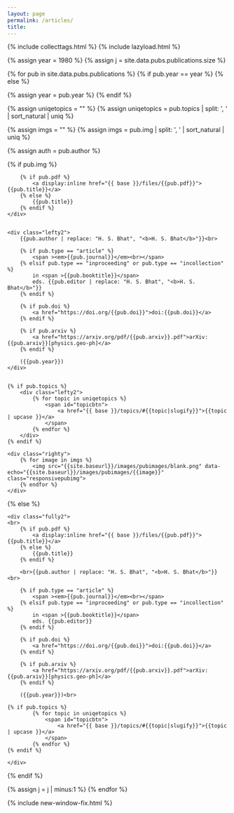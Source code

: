 ```yaml
---
layout: page
permalink: /articles/
title: 
---
```


{% include collecttags.html %}
{% include lazyload.html %}

{% assign year = 1980 %}
{% assign j = site.data.pubs.publications.size %}

{% for pub in site.data.pubs.publications %}
{% if pub.year == year %} 
{% else %} 

{% assign year = pub.year %}
{% endif %} 

{% assign uniqetopics = "" %}
{% assign uniqetopics = pub.topics | split: ', ' | sort_natural | uniq %} 

{% assign imgs = "" %}
{% assign imgs = pub.img | split: ', ' | sort_natural | uniq %} 

{% assign auth = pub.author %}

<div class="group">
{% if pub.img %}
    <div class="lefty">
 		
		{% if pub.pdf %}
			<a display:inline href="{{ base }}/files/{{pub.pdf}}">{{pub.title}}</a>
		{% else %} 
			{{pub.title}}
		{% endif %}
	</div>	

		
	<div class="lefty2">
		{{pub.author | replace: "H. S. Bhat", "<b>H. S. Bhat</b>"}}<br>
		
		{% if pub.type == "article" %}
			<span ><em>{{pub.journal}}</em><br></span>
		{% elsif pub.type == "inproceeding" or pub.type == "incollection" %}
			in <span >{{pub.booktitle}}</span>
			eds. {{pub.editor | replace: "H. S. Bhat", "<b>H. S. Bhat</b>"}}
		{% endif %}
		
		{% if pub.doi %}
			<a href="https://doi.org/{{pub.doi}}">doi:{{pub.doi}}</a>
		{% endif %}
		
		{% if pub.arxiv %}
			<a href="https://arxiv.org/pdf/{{pub.arxiv}}.pdf">arXiv:{{pub.arxiv}}[physics.geo-ph]</a>
		{% endif %}
		
		({{pub.year}})
    </div>
    
	
    {% if pub.topics %}
		<div class="lefty2">
			{% for topic in uniqetopics %}
				<span id="topicbtn">
					<a href="{{ base }}/topics/#{{topic|slugify}}">{{topic | upcase }}</a>
				</span>
			{% endfor %}
		</div>
	{% endif %}
	
	<div class="righty">
    	{% for image in imgs %}
			<img src="{{site.baseurl}}/images/pubimages/blank.png" data-echo="{{site.baseurl}}/images/pubimages/{{image}}" class="responsivepubimg">
    	{% endfor %}
	</div>

	
{% else %}

    <div class="fully2">
    <br>
		{% if pub.pdf %}
			<a display:inline href="{{ base }}/files/{{pub.pdf}}">{{pub.title}}</a>
		{% else %} 
			{{pub.title}}
		{% endif %}
		
		<br>{{pub.author | replace: "H. S. Bhat", "<b>H. S. Bhat</b>"}}<br>		
		
		{% if pub.type == "article" %}
			<span ><em>{{pub.journal}}</em><br></span>
		{% elsif pub.type == "inproceeding" or pub.type == "incollection" %}
			in <span >{{pub.booktitle}}</span>
			eds. {{pub.editor}}
		{% endif %}
		
		{% if pub.doi %}
			<a href="https://doi.org/{{pub.doi}}">doi:{{pub.doi}}</a>
		{% endif %}
		
		{% if pub.arxiv %}
			<a href="https://arxiv.org/pdf/{{pub.arxiv}}.pdf">arXiv:{{pub.arxiv}}[physics.geo-ph]</a>
		{% endif %}
		
		({{pub.year}})<br>

    {% if pub.topics %}
			{% for topic in uniqetopics %}
				<span id="topicbtn">
					<a href="{{ base }}/topics/#{{topic|slugify}}">{{topic | upcase }}</a>
				</span>
			{% endfor %}
	{% endif %}
	
	</div>

{% endif %}
	
	
	
</div>  
{% assign j = j | minus:1 %}
{% endfor %}



{% include new-window-fix.html %}
